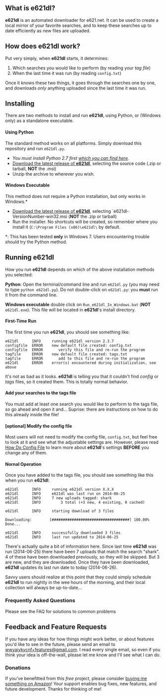 ## What is **e621dl**?
**e621dl** is an automated downloader for e621.net.  It can be used to create a local mirror of your favorite searches, and to keep these searches up to date efficiently as new files are uploaded. 

## How does **e621dl** work?
Put very simply, when **e621dl** starts, it determines:
1.  Which searches you would like to perform  (by reading your *tag file*)
2.  When the last time it was run  (by reading `config.txt`)

Once it knows these two things, it goes through the searches one by one, and downloads *only* anything uploaded since the last time it was run.  


## Installing 

There are two methods to install and run **e621dl**, using Python, or (Windows only) as a standalone executable. 

#### Using Python
The standard method works on all platforms. Simply download this repository and run `e621dl.py`.  
- *You must install Python 2.7 first [which you can find here](https://www.python.org/download/releases/2.7.7/).* 
- [Download the latest release of **e621dl**](https://github.com/wwyaiykycnf/e621dl/releases/latest), selecting the  source code (.zip or tarball, **NOT** the .msi)
- Unzip the archive to wherever you wish.
  

#### Windows Executable
This method does not require a Python installation, but only works in Windows.*
- [Download the latest release of **e621dl**](https://github.com/wwyaiykycnf/e621dl/releases/latest), selecting `e621dl-VersionNumber-win32.msi (**NOT** the .zip or tarball)
- Run the installer.  No shortcuts will be created, so remember where you install it (`C:\Program Files (x86)\e621dl\` by default. 

*: This has been tested __only__ in Windows 7.  Users encountering trouble should try the Python method. 

## Running e621dl
How you run **e621dl** depends on which of the above installation methods you selected:

**Python**:  Open the terminal/command line and run `e621dl.py` (you may need to type `python e621dl.py`).  Do not double-click on `e621dl.py`: you __must__ run it from the command line. 

**Windows executable** double click on `Run_e621dl_In_Windows.bat` (**NOT** `e621dl.exe`).  This file will be located in **e621dl**'s install directory. 

#### First-Time Run
The first time you run **e621dl**, you should see something like:
  ```
e621dl      INFO     running e621dl version 2.3.7
configfile  ERROR    new default file created: config.txt
configfile  ERROR    	verify this file and re-run the program
tagfile     ERROR    new default file created: tags.txt
tagfile     ERROR    	add to this file and re-run the program
e621dl      ERROR    error(s) encountered during initialization, see above
  ```
It's not as bad as it looks.  **e621dl** is telling you that it couldn't find *config* or *tags* files, so it created them.  This is totally normal behavior. 

#### Add your searches to the tags file
You must add at least one search you would like to perform to the tags file, so go ahead and open it and... Suprise: there are instructions on how to do this already inside the file!

#### [optional] Modify the config file
Most users will not need to modify the config file, `config.txt`, but feel free to look at it and see what the adjustable settings are.  However, please read [How Do Config File](docs/config_readme.md) to learn more about **e621dl**'s settings **BEFORE** you change any of them.  

#### Nornal Operation
Once you have added to the tags file, you should see something like this when you run **e621dl**:
```
e621dl      INFO     running e621dl version X.X.X
e621dl      INFO     e621dl was last run on 2014-06-25
e621dl      INFO     7 new uploads tagged: shark
e621dl      INFO         3 total (+3 new, 4 existing, 0 cached)

e621dl      INFO     starting download of 3 files

Downloading:        [###################################] 100.00% Done...

e621dl      INFO     successfully downloaded 3 files
e621dl      INFO     last run updated to 2014-06-25
```
There's actually quite a bit of information here.  Since last time **e621dl** was run (2014-06-25) there have been 7 uploads that match the search "shark".  4 of these have been downloaded previously, so they will be skipped.  But 3 are new, and they are downloaded.  Once they have been downloaded, **e621dl** updates its last run date to today (2014-06-26).  

Savvy users should realize at this point that they could simply schedule **e621dl** to run nightly in the wee hours of the morning, and their local collection will always be up-to-date... 

### Frequently Asked Questions
Please see the FAQ for solutions to common problems

## Feedback and Feature Requests
If you have any ideas for how things might work better, or about features you'd like to see in the future, please send an email to wwyaiykycnf+features@gmail.com.  I read every single email, so even if you think your idea is off-the-wall, please let me know and I'll see what I can do. 

### Donations
If you've benefitted from this *free* project, please consider [buying me something on Amazon](http://amzn.com/w/20RZIUHXLO6R4)!  Your support enables bug fixes, new features, and future development.  Thanks for thinking of me!
